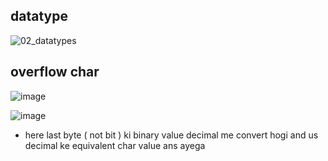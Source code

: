 ## datatype

![02_datatypes](https://github.com/user-attachments/assets/913960ff-106a-4df5-8a56-4cf30cf8cb2b)

## overflow char

![image](https://github.com/user-attachments/assets/7e9e5690-df2e-458f-9fdf-8ad05fd886f1)

![image](https://github.com/user-attachments/assets/2f581df6-b4c3-4b8c-9e2f-db7a6d4f525c)

- here last byte ( not bit ) ki binary value decimal me convert hogi and us decimal ke equivalent char value ans ayega
